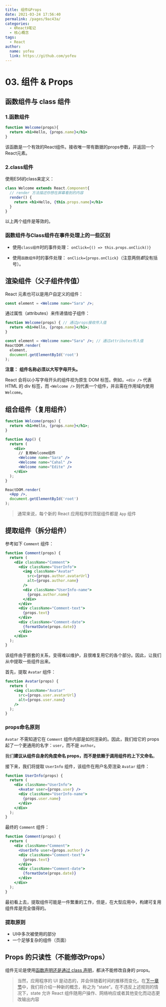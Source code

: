```yaml
---
title: 组件&Props
date: 2021-03-24 17:56:40
permalink: /pages/9ac43a/
categories: 
  - 《React》笔记
  - 核心概念
tags: 
  - React
author: 
  name: yofeu
  link: https://github.com/yofeu
---
```


# 03. 组件 & Props

## 函数组件与 class 组件

### 1.函数组件

```jsx
function Welcome(props){
  return <h1>Hello, {props.name}</h1>
}
```

该函数是一个有效的React组件。接收唯一带有数据的props参数，并返回一个React元素。

### 2.class组件

使用ES6的class来定义：

```jsx
class Welcome extends React.Component{
  // render 方法描述你想在屏幕看到的内容
  render() {
    return <h1>Hello, {this.props.name}</h1>
  }
}
```

以上两个组件是等效的。

### 函数组件与Class组件在事件处理上的一些区别

- 使用`class组件`时的事件处理： `onClick={() => this.props.onClick()}`

- 使用`函数组件`时的事件处理： `onClick={props.onClick}`（注意两侧*都*没有括号）。

## 渲染组件（父子组件传值）

React 元素也可以是用户自定义的组件：

```jsx
const element = <Welcome name="Sara" />;
```

通过属性（attributes）来传递值给子组件：

```jsx
function Welcome(props) { // 通过props接收传入值
  return <h1>Hello, {props.name}</h1>;
}

const element = <Welcome name="Sara" />; // 通过attributes传入值
ReactDOM.render(
  element,
  document.getElementById('root')
);
```

**注意：** **组件名称必须以大写字母开头。**

React 会将以小写字母开头的组件视为原生 DOM 标签。例如，`<div />` 代表 HTML 的 div 标签，而 `<Welcome />` 则代表一个组件，并且需在作用域内使用 `Welcome`。

## 组合组件（复用组件）

```jsx
function Welcome(props) {
  return <h1>Hello, {props.name}</h1>;
}

function App() {
  return (
    <div>
      // 复用Welcome组件
      <Welcome name="Sara" />
      <Welcome name="Cahal" />
      <Welcome name="Edite" />
    </div>
  );
}

ReactDOM.render(
  <App />,
  document.getElementById('root')
);
```

> 通常来说，每个新的 React 应用程序的顶层组件都是 `App` 组件

## 提取组件（拆分组件）

参考如下 `Comment` 组件：

```jsx
function Comment(props) {
  return (
    <div className="Comment">
      <div className="UserInfo">
        <img className="Avatar"
          src={props.author.avatarUrl}
          alt={props.author.name}
        />
        <div className="UserInfo-name">
          {props.author.name}
        </div>
      </div>
      <div className="Comment-text">
        {props.text}
      </div>
      <div className="Comment-date">
        {formatDate(props.date)}
      </div>
    </div>
  );
}
```

该组件由于嵌套的关系，变得难以维护，且很难复用它的各个部分。因此，让我们从中提取一些组件出来。

首先，提取 `Avatar` 组件：

```jsx
function Avatar(props) {
  return (
    <img className="Avatar"
      src={props.user.avatarUrl}
      alt={props.user.name}
    />
  );
}
```

### props命名原则

`Avatar` 不需知道它在 `Comment` 组件内部是如何渲染的。因此，我们给它的 props 起了一个更通用的名字：`user`，而不是 `author`。

我们**建议从组件自身的角度命名 props，而不是依赖于调用组件的上下文命名**。

接下来，我们将提取 `UserInfo` 组件，该组件在用户名旁渲染 `Avatar` 组件：

```jsx
function UserInfo(props) {
  return (
    <div className="UserInfo">
      <Avatar user={props.user} />
      <div className="UserInfo-name">
        {props.user.name}
      </div>
    </div>
  );
}
```

最终的 `Comment` 组件：

```jsx
function Comment(props) {
  return (
    <div className="Comment">
      <UserInfo user={props.author} />
      <div className="Comment-text">
        {props.text}
      </div>
      <div className="Comment-date">
        {formatDate(props.date)}
      </div>
    </div>
  );
}
```

最初看上去，提取组件可能是一件繁重的工作，但是，在大型应用中，构建可复用组件库是完全值得的。

### 提取原则

- UI中多次被使用的部分
- 一个足够复杂的组件（页面）

## Props 的只读性（不能修改Props）

组件无论是使用[函数声明还是通过 class 声明](https://zh-hans.reactjs.org/docs/components-and-props.html#function-and-class-components)，都决不能修改自身的 props。

> 当然，应用程序的 UI 是动态的，并会伴随着时间的推移而变化。在[下一章节](https://zh-hans.reactjs.org/docs/state-and-lifecycle.html)中，我们将介绍一种新的概念，称之为 “state”。在不违反上述规则的情况下，state 允许 React 组件随用户操作、网络响应或者其他变化而动态更改输出内容
